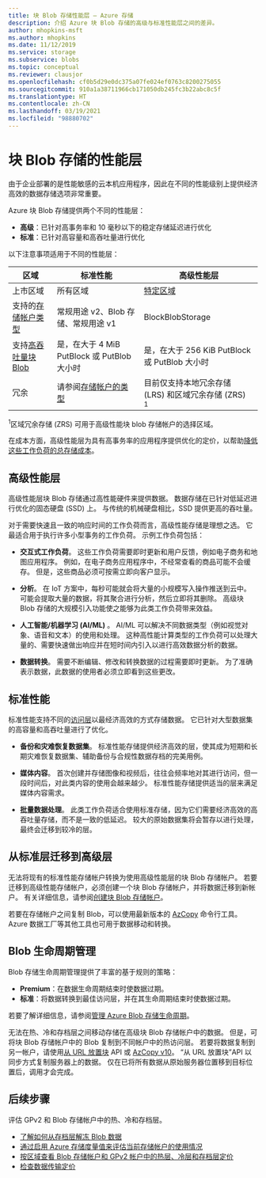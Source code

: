 ```yaml
---
title: 块 Blob 存储性能层 — Azure 存储
description: 介绍 Azure 块 Blob 存储的高级与标准性能层之间的差异。
author: mhopkins-msft
ms.author: mhopkins
ms.date: 11/12/2019
ms.service: storage
ms.subservice: blobs
ms.topic: conceptual
ms.reviewer: clausjor
ms.openlocfilehash: cf0b5d29e0dc375a07fe024ef0763c8200275055
ms.sourcegitcommit: 910a1a38711966cb171050db245fc3b22abc8c5f
ms.translationtype: HT
ms.contentlocale: zh-CN
ms.lasthandoff: 03/19/2021
ms.locfileid: "98880702"
---
```

# <a name="performance-tiers-for-block-blob-storage"></a>块 Blob 存储的性能层

由于企业部署的是性能敏感的云本机应用程序，因此在不同的性能级别上提供经济高效的数据存储选项非常重要。

Azure 块 Blob 存储提供两个不同的性能层：

- **高级**：已针对高事务率和 10 毫秒以下的稳定存储延迟进行优化
- **标准**：已针对高容量和高吞吐量进行优化

以下注意事项适用于不同的性能层：

| 区域 |标准性能  |高级性能层  |
|---------|---------|---------|
|上市区域     |   所有区域      | [特定区域](https://azure.microsoft.com/global-infrastructure/services/?products=storage)       |
|支持的[存储帐户类型](../common/storage-account-overview.md#types-of-storage-accounts)     |     常规用途 v2、Blob 存储、常规用途 v1    |    BlockBlobStorage     |
|支持[高吞吐量块 Blob](https://azure.microsoft.com/blog/high-throughput-with-azure-blob-storage/)     |    是，在大于 4 MiB PutBlock 或 PutBlob 大小时     |    是，在大于 256 KiB PutBlock 或 PutBlob 大小时    |
|冗余     |     请参阅[存储帐户的类型](../common/storage-account-overview.md#types-of-storage-accounts)   |  目前仅支持本地冗余存储 (LRS) 和区域冗余存储 (ZRS)<div role="complementary" aria-labelledby="zone-redundant-storage"><sup>1</sup></div>     |

<div id="zone-redundant-storage"><sup>1</sup>区域冗余存储 (ZRS) 可用于高级性能块 blob 存储帐户的选择区域。</div>

在成本方面，高级性能层为具有高事务率的应用程序提供优化的定价，以帮助[降低这些工作负荷的总存储成本](https://azure.microsoft.com/blog/reducing-overall-storage-costs-with-azure-premium-blob-storage/)。

## <a name="premium-performance"></a>高级性能层

高级性能层块 Blob 存储通过高性能硬件来提供数据。 数据存储在已针对低延迟进行优化的固态硬盘 (SSD) 上。 与传统的机械硬盘相比，SSD 提供更高的吞吐量。

对于需要快速且一致的响应时间的工作负荷而言，高级性能存储是理想之选。 它最适合用于执行许多小型事务的工作负荷。 示例工作负荷包括：

- **交互式工作负荷**。 这些工作负荷需要即时更新和用户反馈，例如电子商务和地图应用程序。 例如，在电子商务应用程序中，不经常查看的商品可能不会缓存。 但是，这些商品必须可按需立即向客户显示。

- **分析**。 在 IoT 方案中，每秒可能就会将大量的小规模写入操作推送到云中。 可能会提取大量的数据，将其聚合进行分析，然后立即将其删除。 高级块 Blob 存储的大规模引入功能使之能够为此类工作负荷带来效益。

- **人工智能/机器学习 (AI/ML)** 。 AI/ML 可以解决不同数据类型（例如视觉对象、语音和文本）的使用和处理。 这种高性能计算类型的工作负荷可以处理大量的、需要快速做出响应并在短时间内引入以进行高效数据分析的数据。

- **数据转换**。 需要不断编辑、修改和转换数据的过程需要即时更新。 为了准确表示数据，此数据的使用者必须立即看到这些更改。

## <a name="standard-performance"></a>标准性能

标准性能支持不同的[访问层](storage-blob-storage-tiers.md)以最经济高效的方式存储数据。 它已针对大型数据集的高容量和高吞吐量进行了优化。

- **备份和灾难恢复数据集**。 标准性能存储提供经济高效的层，使其成为短期和长期灾难恢复数据集、辅助备份与合规性数据存档的完美用例。

- **媒体内容**。 首次创建并存储图像和视频后，往往会频率地对其进行访问，但一段时间后，对此类内容的使用会越来越少。 标准性能存储提供适当的层来满足媒体内容需求。 

- **批量数据处理**。 此类工作负荷适合使用标准存储，因为它们需要经济高效的高吞吐量存储，而不是一致的低延迟。 较大的原始数据集将会暂存以进行处理，最终会迁移到较冷的层。

## <a name="migrate-from-standard-to-premium"></a>从标准层迁移到高级层

无法将现有的标准性能存储帐户转换为使用高级性能层的块 Blob 存储帐户。 若要迁移到高级性能存储帐户，必须创建一个块 Blob 存储帐户，并将数据迁移到新帐户。 有关详细信息，请参阅[创建块 Blob 存储帐户](storage-blob-create-account-block-blob.md)。

若要在存储帐户之间复制 Blob，可以使用最新版本的 [AzCopy](../common/storage-use-azcopy-v10.md#transfer-data) 命令行工具。 Azure 数据工厂等其他工具也可用于数据移动和转换。

## <a name="blob-lifecycle-management"></a>Blob 生命周期管理

Blob 存储生命周期管理提供了丰富的基于规则的策略：

- **Premium**：在数据生命周期结束时使数据过期。
- **标准**：将数据转换到最佳访问层，并在其生命周期结束时使数据过期。

若要了解详细信息，请参阅[管理 Azure Blob 存储生命周期](storage-lifecycle-management-concepts.md)。

无法在热、冷和存档层之间移动存储在高级块 Blob 存储帐户中的数据。 但是，可将块 Blob 存储帐户中的 Blob 复制到不同帐户中的热访问层。 若要将数据复制到另一帐户，请使用[从 URL 放置块](/rest/api/storageservices/put-block-from-url) API 或 [AzCopy v10](../common/storage-use-azcopy-v10.md)。 “从 URL 放置块”API 以同步方式复制服务器上的数据。 仅在已将所有数据从原始服务器位置移到目标位置后，调用才会完成。

## <a name="next-steps"></a>后续步骤

评估 GPv2 和 Blob 存储帐户中的热、冷和存档层。

- [了解如何从存档层解冻 Blob 数据](storage-blob-rehydration.md)
- [通过启用 Azure 存储度量值来评估当前存储帐户的使用情况](./monitor-blob-storage.md)
- [按区域查看 Blob 存储帐户和 GPv2 帐户中的热层、冷层和存档层定价](https://azure.microsoft.com/pricing/details/storage/)
- [检查数据传输定价](https://azure.microsoft.com/pricing/details/data-transfers/)

